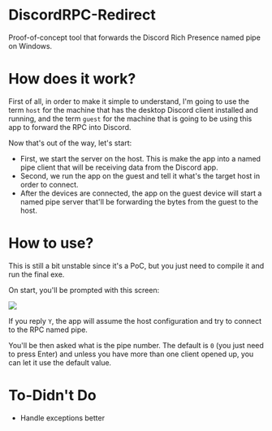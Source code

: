 # DiscordRPC-Redirect
Proof-of-concept tool that forwards the Discord Rich Presence named pipe on Windows.

# How does it work?
First of all, in order to make it simple to understand, I'm going to use the term `host` for the machine that has the desktop Discord client installed and running, and the term `guest` for the machine that is going to be using this app to forward the RPC into Discord. 

Now that's out of the way, let's start:
- First, we start the server on the host. This is make the app into a named pipe client that will be receiving data from the Discord app.
- Second, we run the app on the guest and tell it what's the target host in order to connect.
- After the devices are connected, the app on the guest device will start a named pipe server that'll be forwarding the bytes from the guest to the host.

# How to use?
This is still a bit unstable since it's a PoC, but you just need to compile it and run the final exe.

On start, you'll be prompted with this screen:

![](https://i.imgur.com/InhAGLD.png)

If you reply `Y`, the app will assume the host configuration and try to connect to the RPC named pipe.

You'll be then asked what is the pipe number. The default is `0` (you just need to press Enter) and unless you have more than one client opened up, you can let it use the default value.

# To-Didn't Do
- Handle exceptions better

